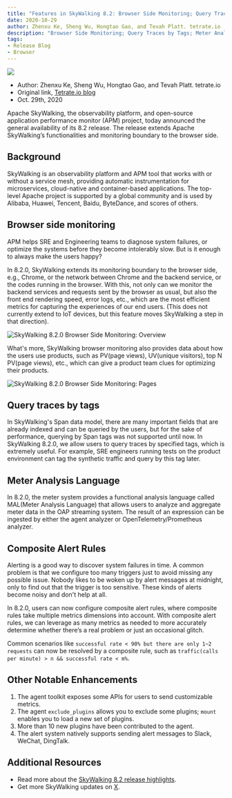 ```yaml
---
title: "Features in SkyWalking 8.2: Browser Side Monitoring; Query Traces by Tags; Meter Analysis Language"
date: 2020-10-29
author: Zhenxu Ke, Sheng Wu, Hongtao Gao, and Tevah Platt. tetrate.io
description: "Browser Side Monitoring; Query Traces by Tags; Meter Analysis Language; Composite Alert Rules"
tags:
- Release Blog
- Browser
---
```


![](0081Kckwly1gkl5m6kv3uj31lb0u0jum.jpg)

- Author: Zhenxu Ke, Sheng Wu, Hongtao Gao, and Tevah Platt. tetrate.io
- Original link, [Tetrate.io blog](https://tetrate.io/blog/whats-new-with-apache-skywalking-8-2-browser-monitoring-and-more/)
- Oct. 29th, 2020

Apache SkyWalking, the observability platform, and open-source application performance monitor (APM) project, today announced the general availability of its 8.2 release. The release extends Apache SkyWalking’s functionalities and monitoring boundary to the browser side.

## Background

SkyWalking is an observability platform and APM tool that works with or without a service mesh, providing automatic instrumentation for microservices, cloud-native and container-based applications. The top-level Apache project is supported by a global community and is used by Alibaba, Huawei, Tencent, Baidu, ByteDance, and scores of others.

## Browser side monitoring

APM helps SRE and Engineering teams to diagnose system failures, or optimize the systems before they become intolerably slow. But is it enough to always make the users happy?

In 8.2.0, SkyWalking extends its monitoring boundary to the browser side, e.g., Chrome, or the network between Chrome and the backend service, or the codes running in the browser. With this, not only can we monitor the backend services and requests sent by the browser as usual, but also the front end rendering speed, error logs, etc., which are the most efficient metrics for capturing the experiences of our end users. (This does not currently extend to IoT devices, but this feature moves SkyWalking a step in that direction).


![SkyWalking 8.2.0 Browser Side Monitoring: Overview](0081Kckwly1gkl5m71k6bj30zk0m8tdb.jpg)

What's more, SkyWalking browser monitoring also provides data about how the users use products, such as PV(page views), UV(unique visitors), top N PV(page views), etc., which can give a product team clues for optimizing their products.


![SkyWalking 8.2.0 Browser Side Monitoring: Pages](0081Kckwly1gkl5m5tld9j30zk0m843n.jpg)

## Query traces by tags

In SkyWalking's Span data model, there are many important fields that are already indexed and can be queried by the users, but for the sake of performance, querying by Span tags was not supported until now. In SkyWalking 8.2.0, we allow users to query traces by specified tags, which is extremely useful. For example, SRE engineers running tests on the product environment can tag the synthetic traffic and query by this tag later.

## Meter Analysis Language

In 8.2.0, the meter system provides a functional analysis language called MAL(Meter Analysis Language) that allows users to analyze and aggregate meter data in the OAP streaming system. The result of an expression can be ingested by either the agent analyzer or OpenTelemetry/Prometheus analyzer.

## Composite Alert Rules

Alerting is a good way to discover system failures in time. A common problem is that we configure too many triggers just to avoid missing any possible issue. Nobody likes to be woken up by alert messages at midnight, only to find out that the trigger is too sensitive. These kinds of alerts become noisy and don't help at all.

In 8.2.0, users can now configure composite alert rules, where composite rules take multiple metrics dimensions into account. With composite alert rules, we can leverage as many metrics as needed to more accurately determine whether there’s a real problem or just an occasional glitch.

Common scenarios like `successful rate < 90% but there are only 1~2 requests` can now be resolved by a composite rule, such as `traffic(calls per minute) > n && successful rate < m%`.

## Other Notable Enhancements 

1.  The agent toolkit exposes some APIs for users to send customizable metrics.
1.  The agent `exclude_plugins` allows you to exclude some plugins; `mount` enables you to load a new set of plugins.
1.  More than 10 new plugins have been contributed to the agent.
1.  The alert system natively supports sending alert messages to Slack, WeChat, DingTalk.

## Additional Resources

- Read more about the [SkyWalking 8.2 release highlights](https://github.com/apache/skywalking/blob/v8.2.0/CHANGES.md).
- Get more SkyWalking updates on [X](https://x.com/ASFSkyWalking).


